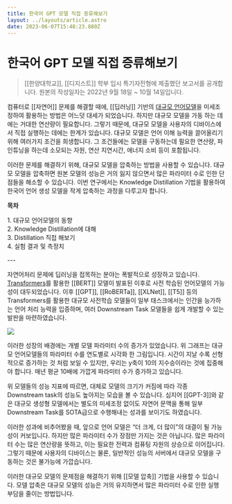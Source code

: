 ```yaml
---
title: 한국어 GPT 모델 직접 증류해보기
layout: ../layouts/article.astro
date: 2023-06-07T15:48:23.880Z
---
```


# 한국어 GPT 모델 직접 증류해보기

> [[한양대학교]], [[디지스트]] 학부 입시 특기자전형에 제출했던 보고서를 공개합니다. 원본의 작성일자는 2022년 9월 18일 \~ 10월 14일입니다.

컴퓨터로 [[자연어]] 문제를 해결할 때에, [[딥러닝]] 기반의 [대규모 언어모델](LLM)을 미세조정하여 활용하는 방법은 어느덧 대세가 되었습니다. 하지만 대규모 모델을 가동 하는 데에는 거대한 연산량이 필요합니다. 그렇기 때문에, 대규모 모델을 사용자의 디바이스에서 직접 실행하는 데에는 한계가 있습니다. 대규모 모델은 언어 이해 능력을 끌어올리기 위해 여러가지 조건을 희생합니다. 그 조건들에는 모델을 구동하는데 필요한 연산량, 파인튜닝을 하는데 소모되는 자원, 연산 지연시간, 에너지 소비 등이 포함됩니다.

이러한 문제를 해결하기 위해, 대규모 모델을 압축하는 방법을 사용할 수 있습니다. 대규모 모델을 압축하면 원본 모델의 성능은 거의 잃지 않으면서 많은 파라미터 수로 인한 단점들을 해소할 수 있습니다. 이번 연구에서는 Knowledge Distillation 기법을 활용하여 한국어 언어 생성 모델을 작게 압축하는 과정을 다루고자 합니다.

**목차**

1\. 대규모 언어모델의 동향\
2\. Knowledge Distillation에 대해\
3\. Distillation 직접 해보기\
4\. 실험 결과 및 측정치

\---

자연어처리 문제에 딥러닝을 접목하는 분야는 폭발적으로 성장하고 있습니다. [Transformers](Transformer)를 활용한 [[BERT]] 모델이 발표된 이후로 사전 학습된 언어모델의 가능성이 대두되었습니다. 이후 [[GPT]], [[RoBERTa]], [[XLNet]], [[T5]] 등의 Transformers를 활용한 대규모 사전학습 모델들이 일부 태스크에서는 인간을 능가하는 언어 처리 능력을 입증하며, 여러 Downstream Task 모델들을 쉽게 개발할 수 있는 발판을 마련하였습니다.

![](../images/58308f43-115d-4822-b4ca-6c9882863011.png)

이러한 성장의 배경에는 개별 모델 파라미터 수의 증가가 있었습니다. 위 그래프는 대규모 언어모델들의 파라미터 수를 연도별로 시각화 한 그림입니다. 시간이 지날 수록 선형적으로 증가하는 것 처럼 보일 수 있지만, 우리는 y축이 10의 지수승이라는 것에 집중해야 합니다. 매년 평균 10배에 가깝게 파라미터 수가 증가하고 있습니다.

위 모델들의 성능 지표에 따르면, 대체로 모델의 크기가 커짐에 따라 각종 Downstream task의 성능도 높아지는 모습을 볼 수 있습니다. 심지어 [[GPT-3]]와 같은 대규모 생성형 모델에서는 별도의 미세조정 없이도 자연어 문맥을 통해 일부 Downstream Task를 SOTA급으로 수행해내는 성과를 보이기도 하였습니다.

이러한 성과에 비추어봤을 때, 앞으로 언어 모델은 “더 크게, 더 많이”의 대결이 될 가능성이 커보입니다. 하지만 많은 파라미터 수가 장점만 가지는 것은 아닙니다. 많은 파라미터 수는 많은 연산량을 뜻하고, 이는 필요한 전력과 컴퓨팅 자원의 상승으로 이어집니다. 그렇기 때문에 사용자의 디바이스는 물론, 일반적인 성능의 서버에서 대규모 모델을 구동하는 것은 불가능에 가깝습니다.

이러한 대규모 모델의 문제점을 해결하기 위해 [[모델 압축]] 기법을 사용할 수 있습니다. 모델 압축은 대규모 모델의 성능은 거의 유지하면서 많은 파라미터 수로 인한 실행 부담을 줄이는 방법입니다.
